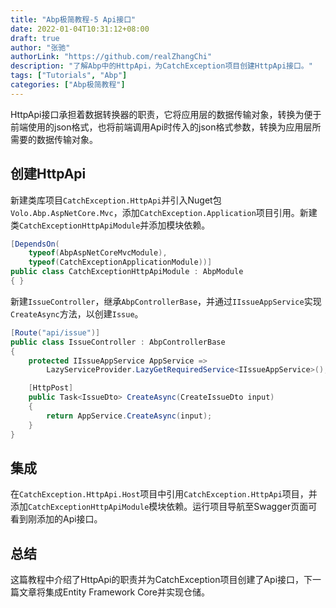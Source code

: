 ```yaml
---
title: "Abp极简教程-5 Api接口"
date: 2022-01-04T10:31:12+08:00
draft: true
author: "张驰"
authorLink: "https://github.com/realZhangChi"
description: "了解Abp中的HttpApi，为CatchException项目创建HttpApi接口。"
tags: ["Tutorials", "Abp"]
categories: ["Abp极简教程"]
---
```


HttpApi接口承担着数据转换器的职责，它将应用层的数据传输对象，转换为便于前端使用的json格式，也将前端调用Api时传入的json格式参数，转换为应用层所需要的数据传输对象。

## 创建HttpApi

新建类库项目`CatchException.HttpApi`并引入Nuget包`Volo.Abp.AspNetCore.Mvc`，添加`CatchException.Application`项目引用。新建类`CatchExceptionHttpApiModule`并添加模块依赖。

```cs
[DependsOn(
    typeof(AbpAspNetCoreMvcModule),
    typeof(CatchExceptionApplicationModule))]
public class CatchExceptionHttpApiModule : AbpModule
{ }
```

新建`IssueController`，继承`AbpControllerBase`，并通过`IIssueAppService`实现`CreateAsync`方法，以创建`Issue`。

```cs
[Route("api/issue")]
public class IssueController : AbpControllerBase
{
    protected IIssueAppService AppService =>
        LazyServiceProvider.LazyGetRequiredService<IIssueAppService>();

    [HttpPost]
    public Task<IssueDto> CreateAsync(CreateIssueDto input)
    {
        return AppService.CreateAsync(input);
    }
}
```

## 集成

在`CatchException.HttpApi.Host`项目中引用`CatchException.HttpApi`项目，并添加`CatchExceptionHttpApiModule`模块依赖。运行项目导航至Swagger页面可看到刚添加的Api接口。

## 总结

这篇教程中介绍了HttpApi的职责并为CatchException项目创建了Api接口，下一篇文章将集成Entity Framework Core并实现仓储。
